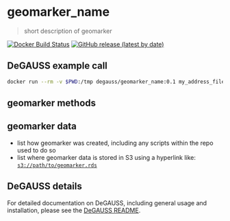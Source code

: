 # geomarker_name

> short description of geomarker

[![Docker Build Status](https://img.shields.io/docker/build/degauss/geomarker_name)](https://hub.docker.com/repository/docker/degauss/geomarker_name/tags)
[![GitHub release (latest by date)](https://img.shields.io/github/v/release/degauss-org/geomarker_name)](https://github.com/degauss-org/geomarker_name/releases)

## DeGAUSS example call

```sh
docker run --rm -v $PWD:/tmp degauss/geomarker_name:0.1 my_address_file_geocoded.csv
```

## geomarker methods


## geomarker data

- list how geomarker was created, including any scripts within the repo used to do so
- list where geomarker data is stored in S3 using a hyperlink like: [`s3://path/to/geomarker.rds`](https://geomarker.s3.us-east-2.amazonaws.com/path/to/geomarker.rds)

## DeGAUSS details

For detailed documentation on DeGAUSS, including general usage and installation, please see the [DeGAUSS README](https://github.com/degauss-org/DeGAUSS).

